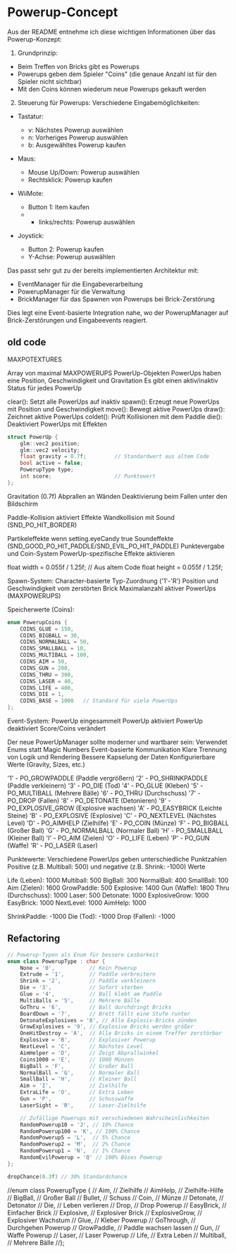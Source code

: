 # Powerup-Concept

Aus der README entnehme ich diese wichtigen Informationen über das Powerup-Konzept:

1. Grundprinzip:

- Beim Treffen von Bricks gibt es Powerups
- Powerups geben dem Spieler "Coins" (die genaue Anzahl ist für den Spieler nicht sichtbar)
- Mit den Coins können wiederum neue Powerups gekauft werden

2. Steuerung für Powerups:
   Verschiedene Eingabemöglichkeiten:

- Tastatur:
  - v: Nächstes Powerup auswählen
  - n: Vorheriges Powerup auswählen
  - b: Ausgewähltes Powerup kaufen

- Maus:
  - Mouse Up/Down: Powerup auswählen
  - Rechtsklick: Powerup kaufen

- WiiMote:
  - Button 1: Item kaufen
  -
    + links/rechts: Powerup auswählen

- Joystick:
  - Button 2: Powerup kaufen
  - Y-Achse: Powerup auswählen

Das passt sehr gut zu der bereits implementierten Architektur mit:

- EventManager für die Eingabeverarbeitung
- PowerupManager für die Verwaltung
- BrickManager für das Spawnen von Powerups bei Brick-Zerstörung

Dies legt eine Event-basierte Integration nahe, wo der PowerupManager auf Brick-Zerstörungen und Eingabeevents reagiert.

## old code

MAXPOTEXTURES

Array von maximal MAXPOWERUPS PowerUp-Objekten
PowerUps haben eine Position, Geschwindigkeit und Gravitation
Es gibt einen aktiv/inaktiv Status für jedes PowerUp

clear(): Setzt alle PowerUps auf inaktiv
spawn(): Erzeugt neue PowerUps mit Position und Geschwindigkeit
move(): Bewegt aktive PowerUps
draw(): Zeichnet aktive PowerUps
coldet(): Prüft Kollisionen mit dem Paddle
die(): Deaktiviert PowerUps mit Effekten

```c++
struct PowerUp {
    glm::vec2 position;
    glm::vec2 velocity;
    float gravity = 0.7f;         // Standardwert aus altem Code
    bool active = false;
    PowerupType type;
    int score;                    // Punktewert
};
```

Gravitation (0.7f)
Abprallen an Wänden
Deaktivierung beim Fallen unter den Bildschirm

Paddle-Kollision aktiviert Effekte
Wandkollision mit Sound (SND_PO_HIT_BORDER)

Partikeleffekte wenn setting.eyeCandy true
Soundeffekte (SND_GOOD_PO_HIT_PADDLE/SND_EVIL_PO_HIT_PADDLE)
Punktevergabe und Coin-System
PowerUp-spezifische Effekte aktivieren

float width = 0.055f / 1.25f; // Aus altem Code
float height = 0.055f / 1.25f;

Spawn-System:
Character-basierte Typ-Zuordnung ('1'-'R')
Position und Geschwindigkeit vom zerstörten Brick
Maximalanzahl aktiver PowerUps (MAXPOWERUPS)

Speicherwerte (Coins):

```c++
enum PowerupCoins {
    COINS_GLUE = 150,
    COINS_BIGBALL = 30,
    COINS_NORMALBALL = 50,
    COINS_SMALLBALL = 10,
    COINS_MULTIBALL = 100,
    COINS_AIM = 50,
    COINS_GUN = 200,
    COINS_THRU = 300,
    COINS_LASER = 40,
    COINS_LIFE = 400,
    COINS_DIE = 1,
    COINS_BASE = 1000   // Standard für viele PowerUps
};
```

Event-System:
PowerUp eingesammelt
PowerUp aktiviert
PowerUp deaktiviert
Score/Coins verändert

Der neue PowerUpManager sollte moderner und wartbarer sein:
Verwendet Enums statt Magic Numbers
Event-basierte Kommunikation
Klare Trennung von Logik und Rendering
Bessere Kapselung der Daten
Konfigurierbare Werte (Gravity, Sizes, etc.)

'1' - PO_GROWPADDLE (Paddle vergrößern)
'2' - PO_SHRINKPADDLE (Paddle verkleinern)
'3' - PO_DIE (Tod)
'4' - PO_GLUE (Kleben)
'5' - PO_MULTIBALL (Mehrere Bälle)
'6' - PO_THRU (Durchschuss)
'7' - PO_DROP (Fallen)
'8' - PO_DETONATE (Detonieren)
'9' - PO_EXPLOSIVE_GROW (Explosive wachsen)
'A' - PO_EASYBRICK (Leichte Steine)
'B' - PO_EXPLOSIVE (Explosive)
'C' - PO_NEXTLEVEL (Nächstes Level)
'D' - PO_AIMHELP (Zielhilfe)
'E' - PO_COIN (Münze)
'F' - PO_BIGBALL (Großer Ball)
'G' - PO_NORMALBALL (Normaler Ball)
'H' - PO_SMALLBALL (Kleiner Ball)
'I' - PO_AIM (Zielen)
'O' - PO_LIFE (Leben)
'P' - PO_GUN (Waffe)
'R' - PO_LASER (Laser)

Punktewerte:
Verschiedene PowerUps geben unterschiedliche Punktzahlen
Positive (z.B. Multiball: 500) und negative (z.B. Shrink: -1000) Werte

Life (Leben):          1000
Multiball:             500
BigBall:               300
NormalBall:            400
SmallBall:             100
Aim (Zielen):          1600
GrowPaddle:            500
Explosive:             1400
Gun (Waffe):           1800
Thru (Durchschuss):    1000
Laser:                 500
Detonate:              1000
ExplosiveGrow:         1000
EasyBrick:             1000
NextLevel:             1000
AimHelp:               1000

ShrinkPaddle:         -1000
Die (Tod):            -1000
Drop (Fallen):        -1000

## Refactoring

```c++
// Powerup-Typen als Enum für bessere Lesbarkeit
enum class PowerupType : char {
    None = '0',           // Kein Powerup
    Extrude = '1',        // Paddle verbreitern
    Shrink = '2',         // Paddle verkleinern
    Die = '3',            // Sofort sterben
    Glue = '4',           // Ball klebt am Paddle
    MultiBalls = '5',     // Mehrere Bälle
    GoThru = '6',         // Ball durchdringt Bricks
    BoardDown = '7',      // Brett fällt eine Stufe runter
    DetonateExplosives = '8', // Alle Explosiv-Bricks zünden
    GrowExplosives = '9', // Explosive Bricks werden größer
    OneHitDestroy = 'A',  // Alle Bricks in einem Treffer zerstörbar
    Explosive = 'B',      // Explosiver Powerup
    NextLevel = 'C',      // Nächstes Level
    AimHelper = 'D',      // Zeigt Abprallwinkel
    Coins1000 = 'E',      // 1000 Münzen
    BigBall = 'F',        // Großer Ball
    NormalBall = 'G',     // Normaler Ball
    SmallBall = 'H',      // Kleiner Ball
    Aim = 'I',            // Zielhilfe
    ExtraLife = 'O',      // Extra Leben
    Gun = 'P',            // Schusswaffe
    LaserSight = 'R',     // Laser-Zielhilfe

    // Zufällige Powerups mit verschiedenen Wahrscheinlichkeiten
    RandomPowerup10 = 'J', // 10% Chance
    RandomPowerup100 = 'K', // 100% Chance
    RandomPowerup5 = 'L',  // 5% Chance
    RandomPowerup2 = 'M',  // 2% Chance
    RandomPowerup1 = 'N',  // 1% Chance
    RandomEvilPowerup = 'Q' // 100% Böses Powerup
};

dropChance(0.3f) // 30% Standardchance

```

//enum class PowerupType {
// Aim, // Zielhilfe
// AimHelp, // Zielhilfe-Hilfe
// BigBall, // Großer Ball
// Bullet, // Schuss
// Coin, // Münze
// Detonate, // Detonator
// Die, // Leben verlieren
// Drop, // Drop Powerup
// EasyBrick, // Einfacher Brick
// Explosive, // Explosiver Brick
// ExplosiveGrow, // Explosiver Wachstum
// Glue, // Kleber Powerup
// GoThrough, // Durchgehen Powerup
// GrowPaddle, // Paddle wachsen lassen
// Gun, // Waffe Powerup
// Laser, // Laser Powerup
// Life, // Extra Leben
// Multiball, // Mehrere Bälle
//};
